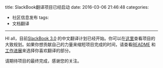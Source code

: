 title: SlackBook翻译项目已经启动
date: 2016-03-06 21:46:48
categories:
  - 社区信息发布
tags:
  - 文档翻译
---

HI all，目前[SlackBook 3.0][ID_SLACKBOOK_ORIGIN] 的中文翻译计划已经开始。你可以在[这里](https://github.com/slackwarecn/slackbook_cn/issues/1)查看项目的大致规划。如果你想贡献自己的力量来缩短项目完成的时间，请查看[README](https://github.com/slackwarecn/slackbook_cn#%E8%B4%A1%E7%8C%AE%E5%8A%9B%E9%87%8F) 和[工作进展](https://github.com/slackwarecn/slackbook_cn/issues/2)来选择你喜欢翻译的部分。

请期待项目的最终完成，感谢您的关注。

[ID_SLACKBOOK_ORIGIN]: http://slackbook.org/beta "查看原始文档"

